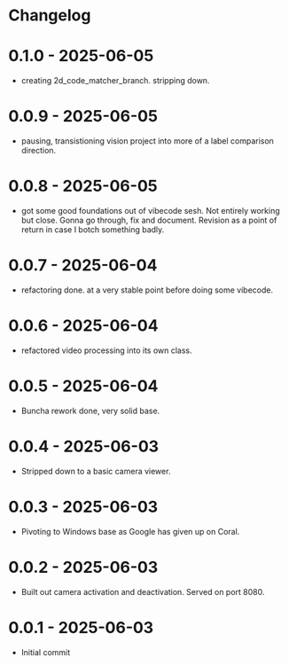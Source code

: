 # Changelog

# 0.1.0 - 2025-06-05
- creating 2d_code_matcher_branch. stripping down.

# 0.0.9 - 2025-06-05
- pausing, transistioning vision project into more of a label comparison direction.

# 0.0.8 - 2025-06-05
- got some good foundations out of vibecode sesh. Not entirely working but close. Gonna go through, fix and document. Revision as a point of return in case I botch something badly.

# 0.0.7 - 2025-06-04
- refactoring done. at a very stable point before doing some vibecode.

# 0.0.6 - 2025-06-04
- refactored video processing into its own class.

# 0.0.5 - 2025-06-04
- Buncha rework done, very solid base.

# 0.0.4 - 2025-06-03
- Stripped down to a basic camera viewer.

# 0.0.3 - 2025-06-03
- Pivoting to Windows base as Google has given up on Coral.

# 0.0.2 - 2025-06-03
- Built out camera activation and deactivation. Served on port 8080.

# 0.0.1 - 2025-06-03
- Initial commit